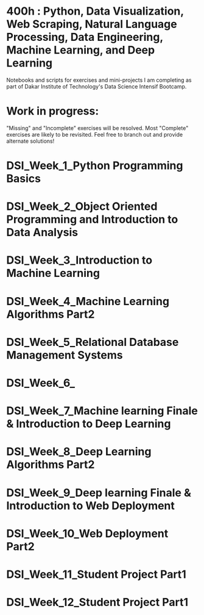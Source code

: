 # 400h : Python, Data Visualization, Web Scraping, Natural Language Processing, Data Engineering, Machine Learning, and Deep Learning
Notebooks and scripts for exercises and mini-projects I am completing as part of Dakar Institute of Technology's Data Science Intensif Bootcamp.

# Work in progress:
"Missing" and "Incomplete" exercises will be resolved.
Most "Complete" exercises are likely to be revisited.
Feel free to branch out and provide alternate solutions!
# DSI_Week_1_Python Programming Basics
# DSI_Week_2_Object Oriented Programming and Introduction to Data Analysis
# DSI_Week_3_Introduction to Machine Learning
# DSI_Week_4_Machine Learning Algorithms Part2
# DSI_Week_5_Relational Database Management Systems
# DSI_Week_6_
# DSI_Week_7_Machine learning Finale & Introduction to Deep Learning
# DSI_Week_8_Deep Learning Algorithms Part2
# DSI_Week_9_Deep learning Finale & Introduction to Web Deployment
# DSI_Week_10_Web Deployment Part2
# DSI_Week_11_Student Project Part1
# DSI_Week_12_Student Project Part1
